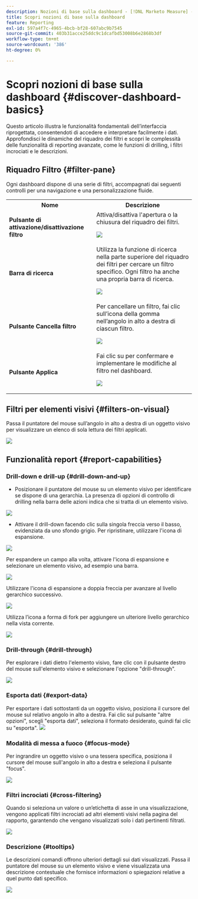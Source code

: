 ```yaml
---
description: Nozioni di base sulla dashboard - [!DNL Marketo Measure] - Prodotto
title: Scopri nozioni di base sulla dashboard
feature: Reporting
exl-id: 597a4f7c-4965-4bcb-bf28-607abc9b7545
source-git-commit: 403b31acce25ddc9c1dcafbd53008b6e2868b3df
workflow-type: tm+mt
source-wordcount: '386'
ht-degree: 0%

---
```


# Scopri nozioni di base sulla dashboard {#discover-dashboard-basics}

Questo articolo illustra le funzionalità fondamentali dell’interfaccia riprogettata, consentendoti di accedere e interpretare facilmente i dati. Approfondisci le dinamiche del riquadro dei filtri e scopri le complessità delle funzionalità di reporting avanzate, come le funzioni di drilling, i filtri incrociati e le descrizioni.

## Riquadro Filtro {#filter-pane}

Ogni dashboard dispone di una serie di filtri, accompagnati dai seguenti controlli per una navigazione e una personalizzazione fluide.

<table style="table-layout:auto"> 
 <tbody> 
  <tr> 
   <th>Nome</th> 
   <th>Descrizione</th>
  </tr> 
  <tr> 
   <td><b>Pulsante di attivazione/disattivazione filtro</b></td>
   <td>Attiva/disattiva l'apertura o la chiusura del riquadro dei filtri.
   <p><img src="assets/discover-dashboard-basics-1.png"></td>
  </tr>
  <tr> 
   <td><b>Barra di ricerca</b></td>
   <td>Utilizza la funzione di ricerca nella parte superiore del riquadro dei filtri per cercare un filtro specifico. Ogni filtro ha anche una propria barra di ricerca.
   <p><img src="assets/discover-dashboard-basics-2.png"></td>
  </tr>
   <tr> 
   <td><b>Pulsante Cancella filtro</b></td>
   <td>Per cancellare un filtro, fai clic sull’icona della gomma nell’angolo in alto a destra di ciascun filtro.
   <p><img src="assets/discover-dashboard-basics-3.png"></td>
  </tr>
  <tr> 
   <td><b>Pulsante Applica</b></td>
   <td>Fai clic su per confermare e implementare le modifiche al filtro nel dashboard.
   <p><img src="assets/discover-dashboard-basics-3a.png"></td>
  </tr>
 </tbody> 
</table>

## Filtri per elementi visivi {#filters-on-visual}

Passa il puntatore del mouse sull’angolo in alto a destra di un oggetto visivo per visualizzare un elenco di sola lettura dei filtri applicati.

![](assets/discover-dashboard-basics-3b.png)

## Funzionalità report {#report-capabilities}

### Drill-down e drill-up {#drill-down-and-up}

* Posizionare il puntatore del mouse su un elemento visivo per identificare se dispone di una gerarchia. La presenza di opzioni di controllo di drilling nella barra delle azioni indica che si tratta di un elemento visivo.

![](assets/discover-dashboard-basics-4.png)

* Attivare il drill-down facendo clic sulla singola freccia verso il basso, evidenziata da uno sfondo grigio. Per ripristinare, utilizzare l&#39;icona di espansione.

![](assets/discover-dashboard-basics-5.png)

Per espandere un campo alla volta, attivare l&#39;icona di espansione e selezionare un elemento visivo, ad esempio una barra.

![](assets/discover-dashboard-basics-6.gif)

Utilizzare l&#39;icona di espansione a doppia freccia per avanzare al livello gerarchico successivo.

![](assets/discover-dashboard-basics-7.gif)

Utilizza l’icona a forma di fork per aggiungere un ulteriore livello gerarchico nella vista corrente.

![](assets/discover-dashboard-basics-8.gif)

### Drill-through {#drill-through}

Per esplorare i dati dietro l&#39;elemento visivo, fare clic con il pulsante destro del mouse sull&#39;elemento visivo e selezionare l&#39;opzione &quot;drill-through&quot;.

![](assets/discover-dashboard-basics-9.gif)

### Esporta dati {#export-data}

Per esportare i dati sottostanti da un oggetto visivo, posiziona il cursore del mouse sul relativo angolo in alto a destra. Fai clic sul pulsante &quot;altre opzioni&quot;, scegli &quot;esporta dati&quot;, seleziona il formato desiderato, quindi fai clic su &quot;esporta&quot;.
![](assets/discover-dashboard-basics-10.gif)

### Modalità di messa a fuoco {#focus-mode}

Per ingrandire un oggetto visivo o una tessera specifica, posiziona il cursore del mouse sull&#39;angolo in alto a destra e seleziona il pulsante &quot;focus&quot;.

![](assets/discover-dashboard-basics-11.gif)

### Filtri incrociati {#cross-filtering}

Quando si seleziona un valore o un’etichetta di asse in una visualizzazione, vengono applicati filtri incrociati ad altri elementi visivi nella pagina del rapporto, garantendo che vengano visualizzati solo i dati pertinenti filtrati.

![](assets/discover-dashboard-basics-12.gif)

### Descrizione {#tooltips}

Le descrizioni comandi offrono ulteriori dettagli sui dati visualizzati. Passa il puntatore del mouse su un elemento visivo e viene visualizzata una descrizione contestuale che fornisce informazioni o spiegazioni relative a quel punto dati specifico.

![](assets/discover-dashboard-basics-13.gif)

